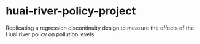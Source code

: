 # huai-river-policy-project
Replicating a regression discontinuity design to measure the effects of the Huai river policy on pollution levels
